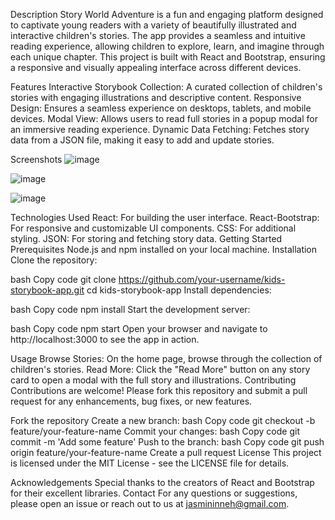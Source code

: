 Description
Story World Adventure is a fun and engaging platform designed to captivate young readers with a variety of beautifully illustrated and interactive children's stories. The app provides a seamless and intuitive reading experience, allowing children to explore, learn, and imagine through each unique chapter. This project is built with React and Bootstrap, ensuring a responsive and visually appealing interface across different devices.

Features
Interactive Storybook Collection: A curated collection of children's stories with engaging illustrations and descriptive content.
Responsive Design: Ensures a seamless experience on desktops, tablets, and mobile devices.
Modal View: Allows users to read full stories in a popup modal for an immersive reading experience.
Dynamic Data Fetching: Fetches story data from a JSON file, making it easy to add and update stories.

Screenshots
![image](https://github.com/JasminInneh/Story-World-Adventures/assets/110208655/e84fa2a9-c130-4371-9b28-a056fdb37c0c)

![image](https://github.com/JasminInneh/Story-World-Adventures/assets/110208655/c9db6b79-94ca-40d4-8abd-ee499975c719)

![image](https://github.com/JasminInneh/Story-World-Adventures/assets/110208655/2dd738c4-c71e-4570-be2e-6479e300808e)




Technologies Used
React: For building the user interface.
React-Bootstrap: For responsive and customizable UI components.
CSS: For additional styling.
JSON: For storing and fetching story data.
Getting Started
Prerequisites
Node.js and npm installed on your local machine.
Installation
Clone the repository:

bash
Copy code
git clone https://github.com/your-username/kids-storybook-app.git
cd kids-storybook-app
Install dependencies:

bash
Copy code
npm install
Start the development server:

bash
Copy code
npm start
Open your browser and navigate to http://localhost:3000 to see the app in action.

Usage
Browse Stories: On the home page, browse through the collection of children's stories.
Read More: Click the "Read More" button on any story card to open a modal with the full story and illustrations.
Contributing
Contributions are welcome! Please fork this repository and submit a pull request for any enhancements, bug fixes, or new features.

Fork the repository
Create a new branch:
bash
Copy code
git checkout -b feature/your-feature-name
Commit your changes:
bash
Copy code
git commit -m 'Add some feature'
Push to the branch:
bash
Copy code
git push origin feature/your-feature-name
Create a pull request
License
This project is licensed under the MIT License - see the LICENSE file for details.

Acknowledgements
Special thanks to the creators of React and Bootstrap for their excellent libraries.
Contact
For any questions or suggestions, please open an issue or reach out to us at jasmininneh@gmail.com.
